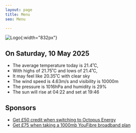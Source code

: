 ```yaml
---
layout: page
title: Menu
seo: Menu

---
```


![Logo](/images/logo.jpg){:width="832px"}

<!-- weather_marker starts -->
## On Saturday, 10 May 2025

- The average temperature today is 21.4˚C,
- With highs of 21.75˚C and lows of 21.4˚C,
- It may feel like 20.35˚C with clear sky
- The wind speed is 4.63m/s and visibility is 10000m
- The pressure is 1016hPa and humidity is 29%
- The sun will rise at 04:22 and set at 19:46

<!-- weather_marker ends -->

## Sponsors

- [Get £50 credit when switching to Octopus Energy](https://bit.ly/3oD1nnS)
- [Get £75 when taking a 1000mb YouFibre broadband plan](https://aklam.io/91zWhU?)
